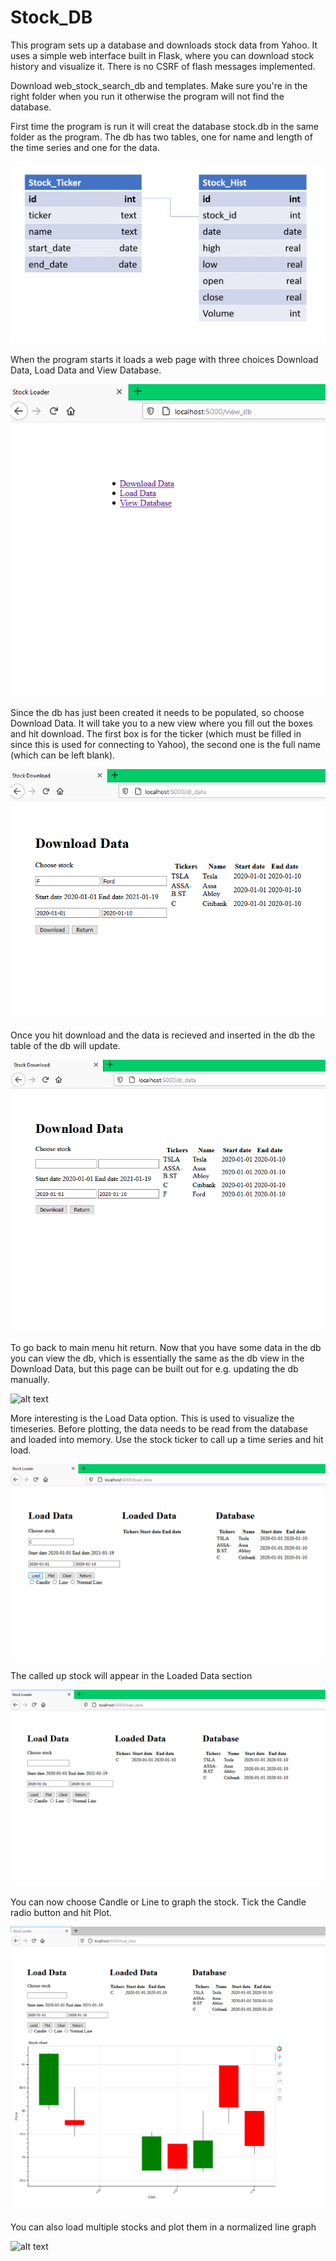 # Stock_DB

This program sets up a database and downloads stock data from Yahoo. It uses a simple web interface built in Flask, where you can download stock history and visualize it. There is no CSRF of flash messages implemented.

Download web_stock_search_db and templates. Make sure you're in the right folder when you run it otherwise the program will not find the database.

First time the program is run it will creat the database stock.db in the same folder as the program. The db has two tables, one for name and length of the time series and one for the data.

![alt text](https://github.com/CJRockball/Stock_DB/blob/main/Images/Picture2.png)

When the program starts it loads a web page with three choices Download Data, Load Data and View Database. 

![alt text](https://github.com/CJRockball/Stock_DB/blob/main/Images/Link_view.png)

Since the db has just been created it needs to be populated, so choose Download Data. It will take you to a new view where you fill out the boxes and hit download. The first box is for the ticker (which must be filled in since this is used for connecting to Yahoo), the second one is the full name (which can be left blank).

![alt text](https://github.com/CJRockball/Stock_DB/blob/main/Images/choose_to_download.png)

Once you hit download and the data is recieved and inserted in the db the table of the db will update.

![alt text](https://github.com/CJRockball/Stock_DB/blob/main/Images/dl_to_db.png)

To go back to main menu hit return. Now that you have some data in the db you can view the db, vhich is essentially the same as the db view in the Download Data, but this page can be built out for e.g. updating the db manually.

![alt text](https://github.com/CJRockball/Stock_DB/blob/main/Images/view_db)

More interesting is the Load Data option. This is used to visualize the timeseries. Before plotting, the data needs to be read from the database and loaded into memory. Use the stock ticker to call up a time series and hit load.

![alt text](https://github.com/CJRockball/Stock_DB/blob/main/Images/choose_to_display.png)

The called up stock will appear in the Loaded Data section

![alt text](https://github.com/CJRockball/Stock_DB/blob/main/Images/load.png)

You can now choose Candle or Line to graph the stock. Tick the Candle radio button and hit Plot.

![alt text](https://github.com/CJRockball/Stock_DB/blob/main/Images/candle.png)

You can also load multiple stocks and plot them in a normalized line graph

![alt text](https://github.com/CJRockball/Stock_DB/blob/main/Images/multi_line_plot)






